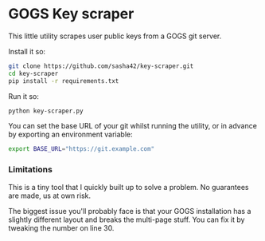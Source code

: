 # GOGS Key scraper
This little utility scrapes user public keys from a GOGS git server.

Install it so:
```bash
git clone https://github.com/sasha42/key-scraper.git
cd key-scraper
pip install -r requirements.txt
```

Run it so:
```bash
python key-scraper.py
```

You can set the base URL of your git whilst running the utility, or in advance by exporting an environment variable:
```bash
export BASE_URL="https://git.example.com"
```

### Limitations
This is a tiny tool that I quickly built up to solve a problem. No guarantees are made, us at own risk.

The biggest issue you'll probably face is that your GOGS installation has a slightly different layout and breaks the multi-page stuff. You can fix it by tweaking the number on line 30.
